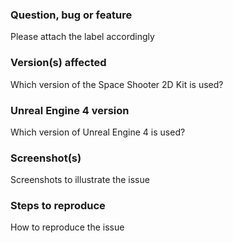 ### Question, bug or feature

Please attach the label accordingly

### Version(s) affected

Which version of the Space Shooter 2D Kit is used?

### Unreal Engine 4 version

Which version of Unreal Engine 4 is used?

### Screenshot(s)

Screenshots to illustrate the issue

### Steps to reproduce

How to reproduce the issue
